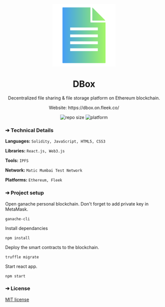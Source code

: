 <p align="center">
  <img align="center" width=200 height= 200 src="/src/logo.png"></img>
</p>

<h1 align="center">DBox</h1>

<p aign="center">
  <p align="center">Decentralized file sharing & file storage platform on Ethereum blockchain.</p>
  <p align="center">Website: <a href="https://dbox.on.fleek.co/"></a>https://dbox.on.fleek.co/</p>
</p>

<div align="center">
  <img src="https://img.shields.io/github/repo-size/akhileshthite/DBox" alt="repo size">
  <img src="https://img.shields.io/badge/Platform-Ethereum-purple.svg" alt="platform">
</div>

### ➔ Technical Details
**Languages:**
```Solidity, JavaScript, HTML5, CSS3```

**Libraries:** 
```React.js, Web3.js```

**Tools:** 
```IPFS```

**Network:**
```Matic Mumbai Test Network```

**Platforms:** 
```Ethereum, Fleek```


### ➔ Project setup
Open ganache personal blockchain. Don't forget to add private key in MetaMask.

```
ganache-cli
```

Install dependancies

```
npm install
```

Deploy the smart contracts to the blockchain.

```
truffle migrate
```

Start react app.

```
npm start
```

### ➔ License
[MIT license](https://github.com/AkhileshThite/DTube/blob/main/LICENSE) 
